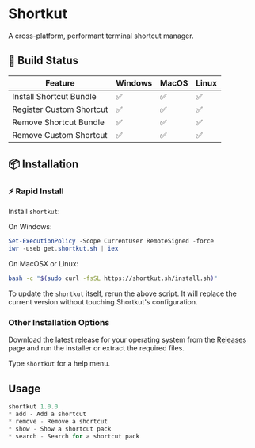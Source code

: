 # Shortkut

A cross-platform, performant terminal shortcut manager.

## 🔨 Build Status

| Feature                  | Windows | MacOS | Linux |
| ------------------------ | ------- | ----- | ----- |
| Install Shortcut Bundle  | ✅      | ✅    | ✅    |
| Register Custom Shortcut | ✅      | ✅    | ✅    |
| Remove Shortcut Bundle   | ✅      | ✅    | ✅    |
| Remove Custom Shortcut   | ✅      | ✅    | ✅    |

## 📦 Installation

### ⚡ Rapid Install

Install `shortkut`:

On Windows:

```ps1
Set-ExecutionPolicy -Scope CurrentUser RemoteSigned -force
iwr -useb get.shortkut.sh | iex
```

On MacOSX or Linux:

```bash
bash -c "$(sudo curl -fsSL https://shortkut.sh/install.sh)"
```

To update the `shortkut` itself, rerun the above script. It will replace the current version without touching Shortkut's configuration.

### Other Installation Options

Download the latest release for your operating system from the [Releases](https://github.com/XtremeDevX/shortkut/releases) page and run the installer or extract the required files.

Type `shortkut` for a help menu.

## Usage

```ps1
shortkut 1.0.0
* add - Add a shortcut
* remove - Remove a shortcut
* show - Show a shortcut pack
* search - Search for a shortcut pack
```
